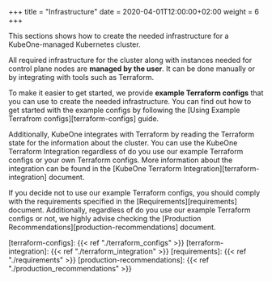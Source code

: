 +++
title = "Infrastructure"
date = 2020-04-01T12:00:00+02:00
weight = 6
+++

This sections shows how to create the needed infrastructure for a
KubeOne-managed Kubernetes cluster.

All required infrastructure for the cluster along with instances needed for
control plane nodes are **managed by the user**. It can be done manually or by
integrating with tools such as Terraform.

To make it easier to get started, we
provide **example Terraform configs** that you can use to create the needed
infrastructure. You can find out how to get started with the example configs
by following the [Using Example Terrafrom configs][terraform-configs] guide.

Additionally, KubeOne integrates with Terraform by reading the Terraform state
for the information about the cluster. You can use the KubeOne Terraform
Integration regardless of do you use our example Terraform configs or your own
Terraform configs. More information about the integration can be found in the
[KubeOne Terraform Integration][terraform-integration] document.

If you decide not to use our example Terraform configs, you should comply with
the requirements specified in the [Requirements][requirements] document.
Additionally, regardless of do you use our example Terraform configs or not,
we highly advise checking the
[Production Recommendations][production-recommendations] document.

[terraform-configs]: {{< ref "./terraform_configs" >}}
[terraform-integration]: {{< ref "./terraform_integration" >}}
[requirements]: {{< ref "./requirements" >}}
[production-recommendations]: {{< ref "./production_recommendations" >}}
